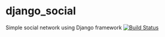 # django_social
Simple social network using Django framework
[![Build Status](https://travis-ci.org/Yerassil/django_social.svg?branch=master)](https://travis-ci.org/Yerassil/django_social)
